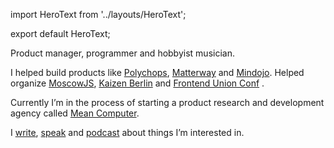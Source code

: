import HeroText from '../layouts/HeroText';

export default HeroText;

Product manager,
programmer
and
hobbyist musician.

I helped build products like
[Polychops](#Polychops),
[Matterway](#Matterway)
and
[Mindojo](#Mindojo).
Helped organize
[MoscowJS](https://moscowjs.ru),
[Kaizen Berlin](https://www.meetup.com/Kaizen-Berlin/)
and
[Frontend Union Conf](http://frontend-union-conf.github.io/func2016/)
.

Currently I’m in the process of starting a product research and
development agency called [Mean Computer](https://mean.computer).

I
[write](#RecentPosts),
[speak](/talks)
and
[podcast](https://codepodcast.com)
about things I’m interested in.
